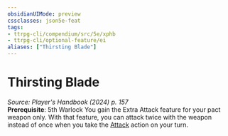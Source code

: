 ```yaml
---
obsidianUIMode: preview
cssclasses: json5e-feat
tags:
- ttrpg-cli/compendium/src/5e/xphb
- ttrpg-cli/optional-feature/ei
aliases: ["Thirsting Blade"]
---
```

# Thirsting Blade
*Source: Player's Handbook (2024) p. 157*  
**Prerequisite**: 5th Warlock
You gain the Extra Attack feature for your pact weapon only. With that feature, you can attack twice with the weapon instead of once when you take the [Attack](Misc%20Files/CLI/rules/actions.md#Attack) action on your turn.